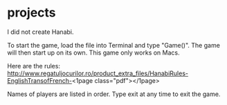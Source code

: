 # projects

I did not create Hanabi. 


To start the game, load the file into Terminal and type "Game()". The game will then start up on its own. This game only works on Macs.

Here are the rules:
http://www.regatuljocurilor.ro/product_extra_files/HanabiRules-EnglishTransofFrench-<1page class="pdf"></1page>

Names of players are listed in order.
Type exit at any time to exit the game.


